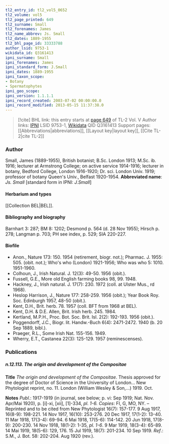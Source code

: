 ```yaml
---
tl2_entry_id: tl2_vol5_0652
tl2_volume: vol5
tl2_page_printed: 649
tl2_surname: Small
tl2_forenames: James
tl2_name_abbrev: Js. Small
tl2_dates: 1889-1955
tl2_bhl_page_id: 33333788
author_lsid: 9753-1
wikidata_id: Q3161413
ipni_surname: Small
ipni_forenames: James
ipni_standard_form: J.Small
ipni_dates: 1889-1955
ipni_taxon_scope: 
- Botany
- Spermatophytes
ipni_geo_scope: 
ipni_version: 1.1.1.1
ipni_record_created: 2003-07-02 00:00:00.0
ipni_record_modified: 2013-05-15 11:37:38.0
---
```


> [!cite] BHL link: this entry starts at [page 649](https://www.biodiversitylibrary.org/page/33333788) of TL-2 Vol. V
> Author links: [IPNI](https://www.ipni.org/a/9753-1) LSID 9753-1, [Wikidata](https://www.wikidata.org/wiki/Q3161413) QID Q3161413
> Support pages: [[Abbreviations|abbreviations]], [[Layout key|layout key]], [[Cite TL-2|cite TL-2]]

### Author

Small, James (1889-1955), British botanist; B.Sc. London 1913; M.Sc. ib. 1916; lecturer at Armstrong College; on active service 1914-1916; lecturer in botany, Bedford College, London 1916-1920; Dr. sci. London Univ. 1919; professor of botany Queen's Univ., Belfast 1920-1954. 
**Abbreviated name**: *Js. Small* \[standard form in IPNI: *J.Small*\]

#### Herbarium and types

[[Collection BEL|BEL]].

#### Bibliography and biography

Barnhart 3: 287; BM 8: 1202; Desmond p. 564 (d. 28 Nov 1955); Hirsch p. 278; Langman p. 703; PH see index, p. 529; SIA 220-227.

#### Biofile

- Anon., Nature 173: 150. 1954 (retirement, biogr. not.); Pharmac. J. 1955: 505. (obit. not.); Who's who (London) 1921-1956; Who was who 5: 1010. 1951-1960.
- Colhoun, J., Irish Natural. J. 12(3): 49-50. 1956 (obit.).
- Fussell, G.E., More old English farming books 98, 99. 1948.
- Hackney, J., Irish natural. J. 17(7): 230. 1972 (coll. at Ulster Mus., rd 1968).
- Heslop Harrison, J., Nature 177: 258-259. 1956 (obit.); Year Book Roy. Soc. Edinburgh 1957, 48-50 (obit.).
- Kent, D.H., Brit. herb. 78. 1957 (coll. BFT from 1968 at BEL).
- Kent, D.H. & D.E. Allen, Brit. Irish herb. 245. 1984.
- Kertland, M.P.H., Proc. Bot. Soc. Brit. Isl. 2(2): 192-193. 1956 (obit.).
- Poggendorff, J.C., Biogr. lit. Handw.-Buch 6(4): 2471-2472. 1940 (b. 20 Sep 1889, bibl.).
- Praeger, R.L., Some Irish Nat. 155-156. 1949.
- Wherry, E.T., Castanea 22(3): 125-129. 1957 (reminescenses).

### Publications

##### n.12.113. The origin and development of the Compositae

**Title**
*The origin and development of the Compositae*. Thesis approved for the degree of Doctor of Science in the University of London... New Phytologist reprint, no. 11. London (William Wesley & Son,...) 1919. Oct.

**Notes**
*Publ*.: 1917-1919 (in journal, see below; p. vi: Sep 1919; Nat. Nov. Apr/Mai 1920), p. \[i\]-xi, \[xii\], \[1\]-334, *pl. 1-6. Copies*: FI, G, MO, NY. – Reprinted and to be cited from New Phytologist 16(7): 157-177. 9 Aug 1917, 16(8-9): 198-221. 14 Nov 1917, 16(10): 253-276. 20 Dec 1917, 17(1-2): 13-40. 11 Mar 1918, 17(3-4): 69-94. 6 Mai 1918, 17(5-6): 114-142. 20 Jun 1918, 17(8-9): 200-230. 14 Nov 1918, 18(1-2): 1-35, *pl. 1-6*. 9 Mar 1919, 18(3-4): 65-89. 14 Mai 1919, 18(5-6): 129, 176. 15 Jul 1919, 18(7): 201-234. 10 Sep 1919.
*Ref*.: S.M., J. Bot. 58: 202-204. Aug 1920 (rev.).

